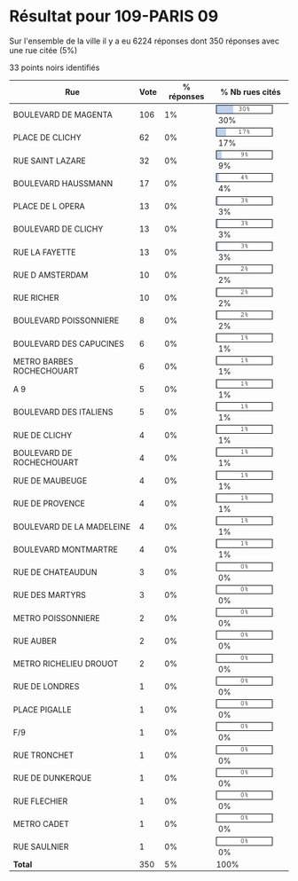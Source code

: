 # Résultat pour 109-PARIS 09

Sur l'ensemble de la ville il y a eu 6224 réponses dont 350 réponses avec une rue citée (5%)

33 points noirs identifiés

| Rue | Vote | % réponses | % Nb rues cités|
|-----|------|------------|----------------|
| BOULEVARD DE MAGENTA | 106 | 1% | <img src="../../img/bar_30.gif" />&nbsp;30%|
| PLACE DE CLICHY | 62 | 0% | <img src="../../img/bar_17.gif" />&nbsp;17%|
| RUE SAINT LAZARE | 32 | 0% | <img src="../../img/bar_9.gif" />&nbsp;9%|
| BOULEVARD HAUSSMANN | 17 | 0% | <img src="../../img/bar_4.gif" />&nbsp;4%|
| PLACE DE L OPERA | 13 | 0% | <img src="../../img/bar_3.gif" />&nbsp;3%|
| BOULEVARD DE CLICHY | 13 | 0% | <img src="../../img/bar_3.gif" />&nbsp;3%|
| RUE LA FAYETTE | 13 | 0% | <img src="../../img/bar_3.gif" />&nbsp;3%|
| RUE D AMSTERDAM | 10 | 0% | <img src="../../img/bar_2.gif" />&nbsp;2%|
| RUE RICHER | 10 | 0% | <img src="../../img/bar_2.gif" />&nbsp;2%|
| BOULEVARD POISSONNIERE | 8 | 0% | <img src="../../img/bar_2.gif" />&nbsp;2%|
| BOULEVARD DES CAPUCINES | 6 | 0% | <img src="../../img/bar_1.gif" />&nbsp;1%|
| METRO BARBES ROCHECHOUART | 6 | 0% | <img src="../../img/bar_1.gif" />&nbsp;1%|
| A 9 | 5 | 0% | <img src="../../img/bar_1.gif" />&nbsp;1%|
| BOULEVARD DES ITALIENS | 5 | 0% | <img src="../../img/bar_1.gif" />&nbsp;1%|
| RUE DE CLICHY | 4 | 0% | <img src="../../img/bar_1.gif" />&nbsp;1%|
| BOULEVARD DE ROCHECHOUART | 4 | 0% | <img src="../../img/bar_1.gif" />&nbsp;1%|
| RUE DE MAUBEUGE | 4 | 0% | <img src="../../img/bar_1.gif" />&nbsp;1%|
| RUE DE PROVENCE | 4 | 0% | <img src="../../img/bar_1.gif" />&nbsp;1%|
| BOULEVARD DE LA MADELEINE | 4 | 0% | <img src="../../img/bar_1.gif" />&nbsp;1%|
| BOULEVARD MONTMARTRE | 4 | 0% | <img src="../../img/bar_1.gif" />&nbsp;1%|
| RUE DE CHATEAUDUN | 3 | 0% | <img src="../../img/bar_0.gif" />&nbsp;0%|
| RUE DES MARTYRS | 3 | 0% | <img src="../../img/bar_0.gif" />&nbsp;0%|
| METRO POISSONNIERE | 2 | 0% | <img src="../../img/bar_0.gif" />&nbsp;0%|
| RUE AUBER | 2 | 0% | <img src="../../img/bar_0.gif" />&nbsp;0%|
| METRO RICHELIEU DROUOT | 2 | 0% | <img src="../../img/bar_0.gif" />&nbsp;0%|
| RUE DE LONDRES | 1 | 0% | <img src="../../img/bar_0.gif" />&nbsp;0%|
| PLACE PIGALLE | 1 | 0% | <img src="../../img/bar_0.gif" />&nbsp;0%|
| F/9 | 1 | 0% | <img src="../../img/bar_0.gif" />&nbsp;0%|
| RUE TRONCHET | 1 | 0% | <img src="../../img/bar_0.gif" />&nbsp;0%|
| RUE DE DUNKERQUE | 1 | 0% | <img src="../../img/bar_0.gif" />&nbsp;0%|
| RUE FLECHIER | 1 | 0% | <img src="../../img/bar_0.gif" />&nbsp;0%|
| METRO CADET | 1 | 0% | <img src="../../img/bar_0.gif" />&nbsp;0%|
| RUE SAULNIER | 1 | 0% | <img src="../../img/bar_0.gif" />&nbsp;0%|
| **Total** | 350 | 5% | 100%|
